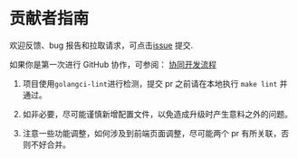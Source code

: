 # 贡献者指南

欢迎反馈、bug 报告和拉取请求，可点击[issue](https://micro-net-hub/issues) 提交.

如果你是第一次进行 GitHub 协作，可参阅： [协同开发流程](https://howtosos.eryajf.net/HowToStartOpenSource/01-basic-content/03-collaborative-development-process.html)

1. 项目使用`golangci-lint`进行检测，提交 pr 之前请在本地执行 `make lint` 并通过。

2. 如非必要，尽可能谨慎新增配置文件，以免造成升级时产生意料之外的问题。

3. 注意一些功能调整，如何涉及到前端页面调整，尽可能两个 pr 有所关联，否则不好合并。
